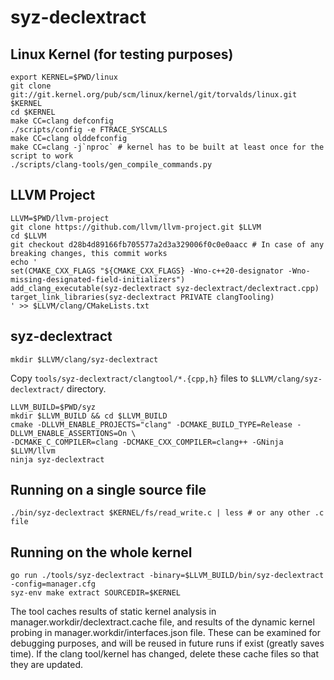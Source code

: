 # syz-declextract

## Linux Kernel (for testing purposes)
```
export KERNEL=$PWD/linux
git clone git://git.kernel.org/pub/scm/linux/kernel/git/torvalds/linux.git $KERNEL
cd $KERNEL
make CC=clang defconfig
./scripts/config -e FTRACE_SYSCALLS
make CC=clang olddefconfig
make CC=clang -j`nproc` # kernel has to be built at least once for the script to work
./scripts/clang-tools/gen_compile_commands.py
```

## LLVM Project
```
LLVM=$PWD/llvm-project
git clone https://github.com/llvm/llvm-project.git $LLVM
cd $LLVM
git checkout d28b4d89166fb705577a2d3a329006f0c0e0aacc # In case of any breaking changes, this commit works
echo '
set(CMAKE_CXX_FLAGS "${CMAKE_CXX_FLAGS} -Wno-c++20-designator -Wno-missing-designated-field-initializers")
add_clang_executable(syz-declextract syz-declextract/declextract.cpp)
target_link_libraries(syz-declextract PRIVATE clangTooling)
' >> $LLVM/clang/CMakeLists.txt
```

## syz-declextract
```
mkdir $LLVM/clang/syz-declextract
```
Copy `tools/syz-declextract/clangtool/*.{cpp,h}` files to `$LLVM/clang/syz-declextract/` directory.
```
LLVM_BUILD=$PWD/syz
mkdir $LLVM_BUILD && cd $LLVM_BUILD
cmake -DLLVM_ENABLE_PROJECTS="clang" -DCMAKE_BUILD_TYPE=Release -DLLVM_ENABLE_ASSERTIONS=On \
-DCMAKE_C_COMPILER=clang -DCMAKE_CXX_COMPILER=clang++ -GNinja $LLVM/llvm
ninja syz-declextract
```

## Running on a single source file
```
./bin/syz-declextract $KERNEL/fs/read_write.c | less # or any other .c file
```

## Running on the whole kernel
```
go run ./tools/syz-declextract -binary=$LLVM_BUILD/bin/syz-declextract -config=manager.cfg
syz-env make extract SOURCEDIR=$KERNEL
```

The tool caches results of static kernel analysis in manager.workdir/declextract.cache file,
and results of the dynamic kernel probing in manager.workdir/interfaces.json file.
These can be examined for debugging purposes, and will be reused in future runs if exist
(greatly saves time). If the clang tool/kernel has changed, delete these cache files
so that they are updated.
